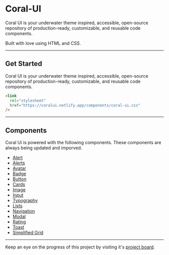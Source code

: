 # Coral-UI

Coral UI is your underwater theme inspired, accessible, open-source repository of production-ready, customizable, and reusable code components.

Built with love using HTML and CSS.

---

## Get Started

Coral UI is your underwater theme inspired, accessible, open-source repository of production-ready, customizable, and reusable code components.

```html
<link
  rel="stylesheet"
  href="https://coralui.netlify.app/components/coral-ui.css"
/>
```

---

## Components

Coral Ui is powered with the following components. These components are always being updated and imporved.

<ul>
    <li><a href="https://coral-ui.vercel.app/docs.html#Alerts">Alert</a></li>
    <li><a href="https://coral-ui.vercel.app/docs.html#Alerts">Alerts</a></li>
    <li><a href="https://coral-ui.vercel.app/docs.html#Avatar">Avatar</a></li>
    <li><a href="https://coral-ui.vercel.app/docs.html#Badge">Badge</a></li>
    <li><a href="https://coral-ui.vercel.app/docs.html#Button">Button</a></li>
    <li><a href="https://coral-ui.vercel.app/docs.html#Cards">Cards</a></li>
    <li><a href="https://coral-ui.vercel.app/docs.html#Image">Image</a></li>
    <li><a href="https://coral-ui.vercel.app/docs.html#Input">Input</a></li>
    <li><a href="https://coral-ui.vercel.app/docs.html#Typography"> Typography</a></li>
    <li><a href="https://coral-ui.vercel.app/docs.html#Lists"> Lists</a></li>
    <li><a href="https://coral-ui.vercel.app/docs.html#Navigation"> Navigation </a></li>
    <li><a href="https://coral-ui.vercel.app/docs.html#Modal"> Modal </a></li>
    <li><a href="https://coral-ui.vercel.app/docs.html#Rating"> Rating </a></li>
    <li><a href="https://coral-ui.vercel.app/docs.html#Toast"> Toast </a></li>
    <li><a href="https://coral-ui.vercel.app/docs.html#Grid"> Simplified Grid </a></li>
</ul>

---

Keep an eye on the progress of this project by visiting it's [project board](https://github.com/Megha-Pathak/coral-ui/projects/1). 
